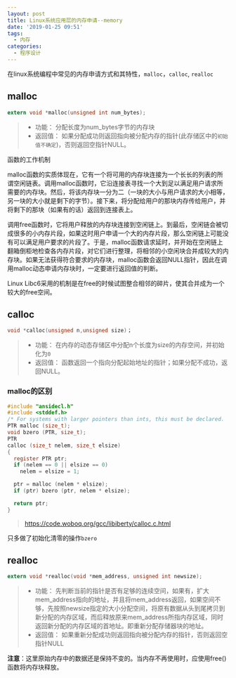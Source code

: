 ```yaml
---
layout: post
title: Linux系统应用层的内存申请--memory
date: '2019-01-25 09:51'
tags:
  - 内存
categories:
  - 程序设计
---
```


在linux系统编程中常见的内存申请方式和其特性，`malloc`，`calloc`, `realloc`


<!--more-->

## malloc

``` C
extern void *malloc(unsigned int num_bytes);
```
> - 功能： 分配长度为num_bytes字节的内存块
> - 返回值： 如果分配成功则返回指向被分配内存的指针(此存储区中的`初始值不确定`)，否则返回空指针NULL。

函数的工作机制

malloc函数的实质体现在，它有一个将可用的内存块连接为一个长长的列表的所谓空闲链表。调用malloc函数时，它沿连接表寻找一个大到足以满足用户请求所需要的内存块。然后，将该内存块一分为二（一块的大小与用户请求的大小相等，另一块的大小就是剩下的字节）。接下来，将分配给用户的那块内存传给用户，并将剩下的那块（如果有的话）返回到连接表上。

调用free函数时，它将用户释放的内存块连接到空闲链上。到最后，空闲链会被切成很多的小内存片段，如果这时用户申请一个大的内存片段，那么空闲链上可能没有可以满足用户要求的片段了。于是，malloc函数请求延时，并开始在空闲链上翻箱倒柜地检查各内存片段，对它们进行整理，将相邻的小空闲块合并成较大的内存块。如果无法获得符合要求的内存块，malloc函数会返回NULL指针，因此在调用malloc动态申请内存块时，一定要进行返回值的判断。

Linux Libc6采用的机制是在free的时候试图整合相邻的碎片，使其合并成为一个较大的free空间。


## calloc

``` C
void *calloc(unsigned n,unsigned size)；
```
> - 功能： 在内存的动态存储区中分配n个长度为size的内存空间，并初始化为`0`
> - 返回值： 函数返回一个指向分配起始地址的指针；如果分配不成功，返回NULL。

### malloc的区别

``` C
#include "ansidecl.h"
#include <stddef.h>
/* For systems with larger pointers than ints, this must be declared.  */
PTR malloc (size_t);
void bzero (PTR, size_t);
PTR
calloc (size_t nelem, size_t elsize)
{
  register PTR ptr;  
  if (nelem == 0 || elsize == 0)
    nelem = elsize = 1;

  ptr = malloc (nelem * elsize);
  if (ptr) bzero (ptr, nelem * elsize);

  return ptr;
}
```
> https://code.woboq.org/gcc/libiberty/calloc.c.html

只多做了初始化清零的操作`bzero`

## realloc

``` C
extern void *realloc(void *mem_address, unsigned int newsize);
```
> - 功能： 先判断当前的指针是否有足够的连续空间，如果有，扩大mem_address指向的地址，并且将mem_address返回，如果空间不够，先按照newsize指定的大小分配空间，将原有数据从头到尾拷贝到新分配的内存区域，而后释放原来mem_address所指内存区域，同时返回新分配的内存区域的首地址。即重新分配存储器块的地址。
> - 返回值： 如果重新分配成功则返回指向被分配内存的指针，否则返回空指针NULL

**注意**：这里原始内存中的数据还是保持不变的。当内存不再使用时，应使用free()函数将内存块释放。
